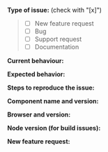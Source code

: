 <!--
PLEASE FILL OUT THE FOLLOWING INFORMATION, THIS WILL HELP US TO RESOLVE YOUR PROBLEM FASTER.

REMEMBER FOR SUPPORT REQUESTS YOU CAN ALSO ASK ON OUR GITTER CHAT:
Please ask before on our gitter channel https://gitter.im/Alfresco/alfresco-ng2-components
-->

**Type of issue:**  (check with "[x]")

> - [ ] New feature request
> - [ ] Bug  
> - [ ] Support request
> - [ ] Documentation

**Current behaviour:**
<!-- Describe the current behaviour. -->

**Expected behavior:**
<!-- Describe the expected behaviour. -->

**Steps to reproduce the issue:**
<!-- Describe the steps to reproduce the issue. -->

**Component name and version:** 
<!-- Example: ng2-alfresco-login. Check before if this issue is still present in the most recent version -->

**Browser and version:** 
<!-- [all | Chrome XX | Firefox XX | IE XX | Safari XX | Mobile Chrome XX | Android X.X Web Browser | iOS XX Safari | iOS XX UIWebView | iOS XX WKWebView ] -->
 
**Node version (for build issues):**  
<!-- To check the version: node --version -->

**New feature request:**
<!-- Describe the feature, motivation and the concrete use case (only in case of new feature request) -->
